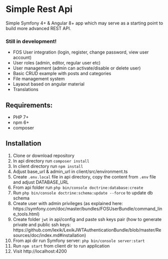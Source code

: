 <h1>Simple Rest Api</h1>
<p>Simple Symfony 4+ & Angular 8+ app which may serve as a starting point to build more advanced REST API.</p>
<h3>Still in development!</h3>
<ul>
    <li>FOS User integration (login, register, change password, view user account)</li>
    <li>User roles (admin, editor, regular user etc)</li>
    <li>User management (admin can activate/disable or delete user)</li>
    <li>Basic CRUD example with posts and categories</li>
    <li>File management system</li>
    <li>Layaout based on angular material</li>
    <li>Translations</li>
</ul>
<h2>Requirements:</h2>
<ul>
    <li>PHP 7+</li>
    <li>npm 6+</li>
    <li>composer</li>
</ul>
<h2>Installation</h2>
<ol>
    <li>Clone or download repository</li>
    <li>In api directory run <code>composer install</code></li>
    <li>In client directory run <code>npm install</code></li>
    <li>Adjust base_url & admin_url in client/src/environment.ts</li>
    <li>Create <code>.env.local</code> file in api directory, copy the content from <code>.env</code> file and adjust DATABASE_URL</li>
    <li>From api folder run <code>php bin/console doctrine:database:create</code></li>
    <li>Run <code>php bin/console doctrine:schema:update --force</code> to update db schema</li>
    <li>Create user with admin privileges (as explained here: https://symfony.com/doc/master/bundles/FOSUserBundle/command_line_tools.html)</li>
    <li>Create folder <code>jwt</code> in api/config and paste ssh keys pair
    (how to generate private and public ssh keys: https://github.com/lexik/LexikJWTAuthenticationBundle/blob/master/Resources/doc/index.md#installation)</li>
    <li>From api dir run Symfony server: <code>php bin/console server:start</code></li>
    <li>Run <code>npm start</code> from client dir to run application</li>
    <li>Visit http://localhost:4200</li>
</ol>
